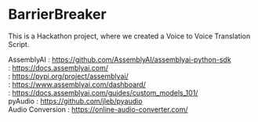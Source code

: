 # BarrierBreaker
This is a Hackathon project, where we created a Voice to Voice Translation Script.

AssemblyAI : https://github.com/AssemblyAI/assemblyai-python-sdk<br />
           : https://docs.assemblyai.com/<br />
           : https://pypi.org/project/assemblyai/<br />
           : https://www.assemblyai.com/dashboard/<br />
           : https://docs.assemblyai.com/guides/custom_models_101/<br />
pyAudio : https://github.com/jleb/pyaudio<br />
Audio Conversion : https://online-audio-converter.com/<br />

